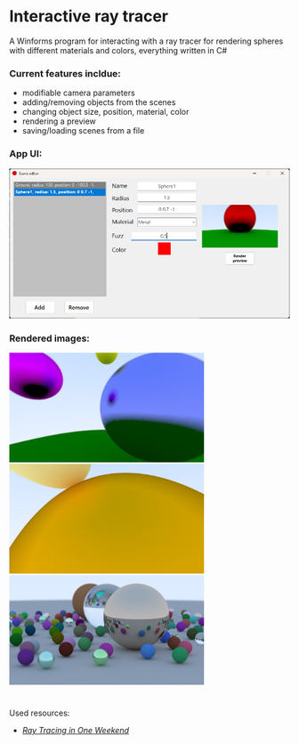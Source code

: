 # **Interactive ray tracer**
A Winforms program for interacting with a ray tracer for rendering spheres with different materials and colors, everything written in C#
### Current features incldue:
* modifiable camera parameters
* adding/removing objects from the scenes
* changing object size, position, material, color
* rendering a preview 
* saving/loading scenes from a file
### App UI:
![Scene editor with a preview](./ReadmeImages/SceneEditor.png)
### Rendered images:
<img src="./RenderedImages/output(1).jpeg" width=350>
<img src="./RenderedImages/output(2).jpeg" width=350>
<img src="./RenderedImages/output(4).png" width=350>

#
Used resources:
* [_Ray Tracing in One Weekend_](https://raytracing.github.io/books/RayTracingInOneWeekend.html)